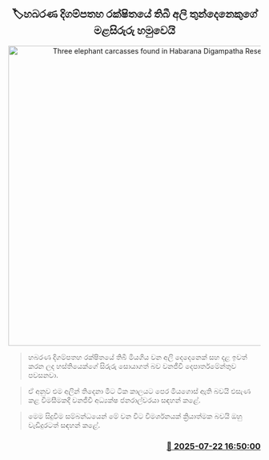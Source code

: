 <p align='center'><b><h2 align='center' title='Three elephant carcasses found in Habarana Digampatha Reserve'>🏷හබර​ණ දිගම්පතහ රක්ෂිතයේ තිබී අලි තුන්දෙනෙකුගේ මළසිරුරු හමුවෙයි</h2></b></p>
<p align='center'><img src='https://helakuru.sgp1.cdn.digitaloceanspaces.com/esana/images/lib/elephant-pio.jpg' width='600' alt='Three elephant carcasses found in Habarana Digampatha Reserve'></p>

> හබර​ණ දිගම්පතහ රක්ෂිතයේ තිබී මියගිය වන අලි දෙදෙනෙක් සහ දළ ඉවත් කරන ලද හස්තියෙක්ගේ සිරුරු සොයාගත් බව වනජීවී දෙපාර්ත‍මේන්තුව පවසනවා.

> ඒ අනුව එම අලින් තිදෙනා මීට ටික කාලයට පෙර මියගොස් ඇති බවයි එසැණ කළ විමසීමකදී වනජීවී අධ්‍යක්ෂ ජනරාල්වරයා සඳහන් කළේ.

> මෙම සිදුවීම සම්බන්ධයෙන් මේ වන විට විමර්ශනයක් ක්‍රියාත්මක බවයි ඔහු වැඩිදුරටත් සඳහන් කළේ.



<h3 align='right'><a href='https://www.helakuru.lk/esana/p/112081/'>📅 2025-07-22 16:50:00</a></h3>

